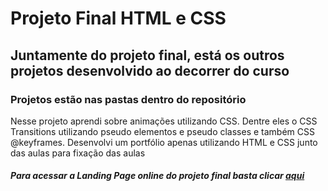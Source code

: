 # Projeto Final HTML e CSS
## Juntamente do projeto final, está os outros projetos desenvolvido ao decorrer do curso
### Projetos estão nas pastas dentro do repositório

Nesse projeto aprendi sobre animações utilizando CSS. Dentre eles o CSS Transitions utilizando pseudo elementos e pseudo classes e também CSS @keyframes. Desenvolvi um portfólio apenas utilizando HTML e CSS junto das aulas para fixação das aulas

##### Para acessar a Landing Page online do projeto final basta clicar <a href="https://douglasfernandesdev.github.io/Pjt-Keyframes-Animation-DIO/">aqui</a>
